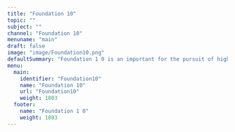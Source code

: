 ```yaml
---
title: "Foundation 10"
topic: ""
subject: ""
channel: "Foundation 10"
menuname: "main"
draft: false
image: "image/Foundation10.png"
defaultSummary: "Foundation 1 0 is an important for the pursuit of higher Education and Exam Preperation. Please review all the subjects and associated topics to perform well on teh Foundation 1 0 related Exams."
menu:
  main:
    identifier: "Foundation10"
    name: "Foundation 10"
    url: "Foundation10"
    weight: 1803
  footer:
    name: "Foundation 1 0"
    weight: 1803
---
```
















